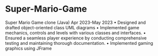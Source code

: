 # Super-Mario-Game
Super Mario Game clone (Java) Apr 2023-May 2023
• Designed and drafted object-oriented class UML diagrams
• Implemented game mechanics, controls and levels with various classes and interfaces.
• Ensured a seamless player experience by conducting comprehensive testing and maintaining thorough
documentation.
• Implemented gaming graphics using JFrame
